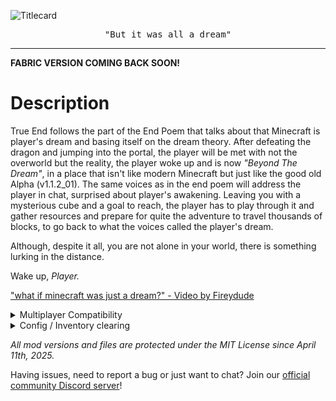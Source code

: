 ![Titlecard](https://cdn.modrinth.com/data/cached_images/d7da4a988c8ec07750167fda1a6e87f20bc94e1a.png)

<pre><center>"But it was all a dream"</center></pre>

<hr>

**FABRIC VERSION COMING BACK SOON!**

# Description
True End follows the part of the End Poem that talks about that Minecraft is player's dream and basing itself on the dream theory.
After defeating the dragon and jumping into the portal, the player will be met with not the overworld but the reality, the player woke up and is now *"Beyond The Dream"*, in a place that isn't like modern Minecraft but just like the good old Alpha (v1.1.2_01).
The same voices as in the end poem will address the player in chat, surprised about player's awakening. Leaving you with a mysterious cube and a goal to reach, the player has to play through it and gather resources and prepare for quite the adventure to travel thousands of blocks, to go back to what the voices called the player's dream.

Although, despite it all, you are not alone in your world, there is something lurking in the distance.

Wake up, *Player.*


["what if minecraft was just a dream?" - Video by Fireydude](https://www.youtube.com/shorts/R-DQTwzGJao)

<details>
<summary>Multiplayer Compatibility</summary>
The mod is playable in multiplayer with version 1.4 and above altho it is recommended to play in singleplayer. Any older versions of the mod do not work on multiplayer or will just break.
</details>
<details>
<summary>Config / Inventory clearing</summary>
Inventory clearing at first entry to Beyond The Dream dimension can be disabled via "/te-config modify clearDreamItems false" in True End 1.4 and above, but be aware that on return your items will be brought back. You can do "/gamerule clearDreamItems false" in older versions.
</details>

_All mod versions and files are protected under the MIT License since April 11th, 2025._

Having issues, need to report a bug or just want to chat? Join our [official community Discord server](https://discord.gg/7D7CpcvgcA)!